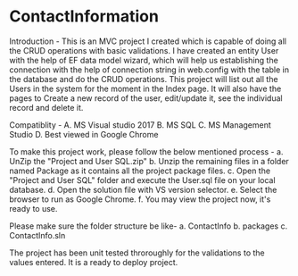 # ContactInformation
Introduction -
This is an MVC project I created which is capable of doing all the CRUD operations with basic validations.
I have created an entity User with the help of EF data model wizard, which will help us establishing the connection with the help of connection string in web.config with the table in the database and do the CRUD operations.
This project will list out all the Users in the system for the moment in the Index page. It will also have the pages to Create a new record of the user, edit/update it, see the individual record and delete it.

Compatiblity -
  A. MS Visual studio 2017
  B. MS SQL
  C. MS Management Studio
  D. Best viewed in Google Chrome
  
To make this project work, please follow the below mentioned process -
  a. UnZip the "Project and User SQL.zip"
  b. Unzip the remaining files in a folder named Package as it contains all the project package files.
  c. Open the "Project and User SQL" folder and execute the User.sql file on your local database.
  d. Open the solution file with VS version selector.
  e. Select the browser to run as Google Chrome.
  f. You may view the project now, it's ready to use.
  
Please make sure the folder structure be like- 
  a. ContactInfo 
  b. packages
  c. ContactInfo.sln
  
The project has been unit tested throroughly for the validations to the values entered.
It is a ready to deploy project.
